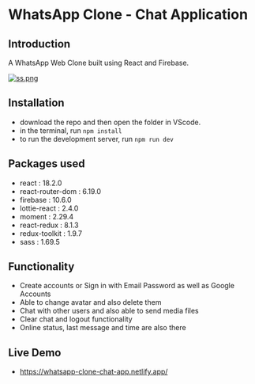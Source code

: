 # WhatsApp Clone - Chat Application

## Introduction
A WhatsApp Web Clone built using React and Firebase.

[![ss.png](https://i.postimg.cc/g0rYCdcb/ss.png)](https://postimg.cc/TyMMbzWt)

## Installation
- download the repo and then open the folder in VScode.
- in the terminal, run ```npm install```
- to run the development server, run ```npm run dev```

## Packages used
- react : 18.2.0
- react-router-dom : 6.19.0
- firebase : 10.6.0
- lottie-react : 2.4.0
- moment : 2.29.4
- react-redux : 8.1.3
- redux-toolkit : 1.9.7
- sass : 1.69.5
 
## Functionality
- Create accounts or Sign in with Email Password as well as Google Accounts
- Able to change avatar and also delete them
- Chat with other users and also able to send media files
- Clear chat and logout functionality
- Online status, last message and time are also there

## Live Demo
- https://whatsapp-clone-chat-app.netlify.app/
